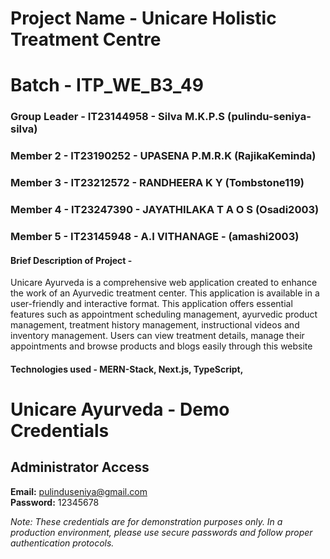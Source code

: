 # Project Name - Unicare Holistic Treatment Centre 
# Batch - ITP_WE_B3_49 
### Group Leader - IT23144958 - Silva M.K.P.S (pulindu-seniya-silva)
### Member 2 - IT23190252 - UPASENA P.M.R.K  (RajikaKeminda)
### Member 3 - IT23212572 - RANDHEERA K Y (Tombstone119)
### Member 4 - IT23247390 - JAYATHILAKA T A O S (Osadi2003)
### Member 5 - IT23145948 - A.I VITHANAGE - (amashi2003)

#### Brief Description of Project - 
Unicare Ayurveda is a comprehensive web application created to enhance the work of an Ayurvedic treatment center. This application is available in a user-friendly and interactive format. This application 
offers essential features such as appointment scheduling management, ayurvedic product management, treatment history management, instructional videos and inventory management. Users can view 
treatment details, manage their appointments and browse products and blogs easily through this website

#### Technologies used - MERN-Stack,  Next.js,  TypeScript, 

# Unicare Ayurveda - Demo Credentials

## Administrator Access
**Email:** pulinduseniya@gmail.com  
**Password:** 12345678

*Note: These credentials are for demonstration purposes only. In a production environment, please use secure passwords and follow proper authentication protocols.*
